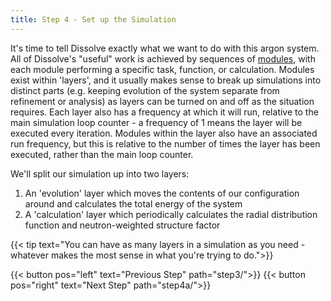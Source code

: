 ```yaml
---
title: Step 4 - Set up the Simulation
---
```



It's time to tell Dissolve exactly what we want to do with this argon system. All of Dissolve's "useful" work is achieved by sequences of [modules](../../userguide/modules), with each module performing a specific task, function, or calculation. Modules exist within 'layers', and it usually makes sense to break up simulations into distinct parts (e.g. keeping evolution of the system separate from refinement or analysis) as layers can be turned on and off as the situation requires. Each layer also has a frequency at which it will run, relative to the main simulation loop counter - a frequency of 1 means the layer will be executed every iteration. Modules within the layer also have an associated run frequency, but this is relative to the number of times the layer has been executed, rather than the main loop counter.

We'll split our simulation up into two layers:

1. An 'evolution' layer which moves the contents of our configuration around and calculates the total energy of the system
2. A 'calculation' layer which periodically calculates the radial distribution function and neutron-weighted structure factor

{{< tip text="You can have as many layers in a simulation as you need - whatever makes the most sense in what you're trying to do.">}}


{{< button pos="left" text="Previous Step" path="step3/">}}
{{< button pos="right" text="Next Step" path="step4a/">}}
